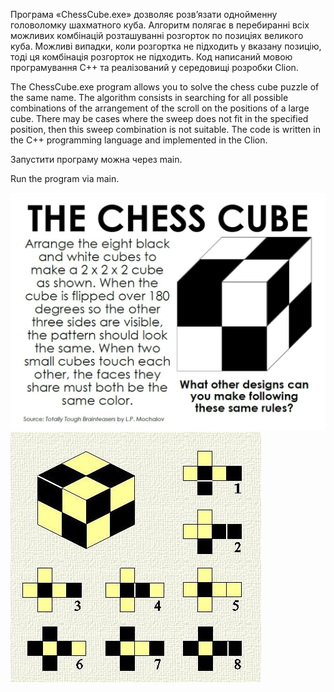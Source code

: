 Програма «ChessCube.exe» дозволяє розв’язати однойменну головоломку шахматного куба. Алгоритм полягає в перебиранні всіх можливих комбінацій розташуванні розгорток по позиціях великого куба. Можливі випадки, коли розгортка не підходить у вказану позицію, тоді ця комбінація розгорток не підходить.
Код написаний мовою програмування С++ та реалізований у середовищі розробки Clion.

The ChessCube.exe program allows you to solve the chess cube puzzle of the same name. The algorithm consists in searching for all possible combinations of the arrangement of the scroll on the positions of a large cube. There may be cases where the sweep does not fit in the specified position, then this sweep combination is not suitable.
The code is written in the C++ programming language and implemented in the Clion.

Запустити програму можна через main.

Run the program via main.

![img.png](Pictures/img.png)
![img_1.png](Pictures/img_1.png)